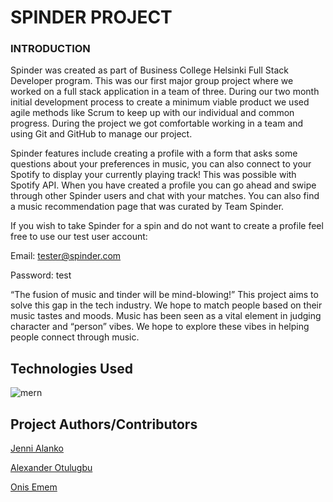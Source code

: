 # SPINDER PROJECT

### INTRODUCTION

Spinder was created as part of Business College Helsinki Full Stack Developer program. This was our first major group project where we worked on a full stack application in a team of three. During our two month initial development process to create a minimum viable product we used agile methods like Scrum to keep up with our individual and common progress. During the project we got comfortable working in a team and using Git and GitHub to manage our project.

Spinder features include creating a profile with a form that asks some questions about your preferences in music, you can also connect to your Spotify to display your currently playing track! This was possible with Spotify API. When you have created a profile you can go ahead and swipe through other Spinder users and chat with your matches. You can also find a music recommendation page that was curated by Team Spinder.

If you wish to take Spinder for a spin and do not want to create a profile feel free to use our test user account:

Email: tester@spinder.com

Password: test

“The fusion of music and tinder will be mind-blowing!” This project aims to solve this gap in the tech industry. We hope to match people based on their music tastes and moods. Music has been seen as a vital element in judging character and “person” vibes. We hope to explore these vibes in helping people connect through music.


## Technologies Used

![mern](https://user-images.githubusercontent.com/77112303/222419538-8d63681b-526b-4f77-b1ea-eda1d3102fbd.png)

## Project Authors/Contributors

[Jenni Alanko](https://github.com/kirpister)

[Alexander Otulugbu](https://github.com/BPharoh)

[Onis Emem](https://github.com/oniso20)
